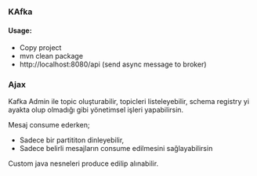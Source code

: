 ### KAfka

#### Usage:
- Copy project
- mvn clean package
- http://localhost:8080/api (send async message to broker)


### Ajax

Kafka Admin ile topic oluşturabilir, topicleri listeleyebilir, schema registry yi ayakta olup olmadığı gibi yönetimsel işleri yapabilirsin.


Mesaj consume ederken;
- Sadece bir partititon dinleyebilir,
- Sadece belirli mesajların consume edilmesini sağlayabilirsin

Custom java nesneleri produce edilip alınabilir.
